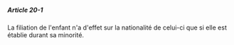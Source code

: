 ##### Article 20-1

La filiation de l'enfant n'a d'effet sur la nationalité de celui-ci que si elle est établie durant sa minorité.

